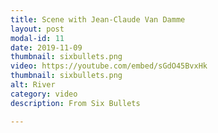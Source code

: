 ```yaml
---
title: Scene with Jean-Claude Van Damme
layout: post
modal-id: 11
date: 2019-11-09
thumbnail: sixbullets.png
video: https://youtube.com/embed/sGdO45BvxHk
thumbnail: sixbullets.png
alt: River
category: video
description: From Six Bullets

---
```


